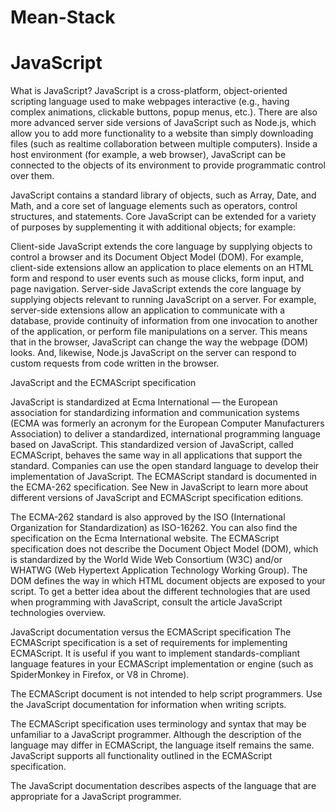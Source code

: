# Mean-Stack

# JavaScript

What is JavaScript?
JavaScript is a cross-platform, object-oriented scripting language used to make webpages interactive (e.g., having complex animations, clickable buttons, popup menus, etc.).  There are also more advanced server side versions of JavaScript such as Node.js, which allow you to add more functionality to a website than simply downloading files (such as realtime collaboration between multiple computers). Inside a host environment (for example, a web browser), JavaScript can be connected to the objects of its environment to provide programmatic control over them.

JavaScript contains a standard library of objects, such as Array, Date, and Math, and a core set of language elements such as operators, control structures, and statements. Core JavaScript can be extended for a variety of purposes by supplementing it with additional objects; for example:

Client-side JavaScript extends the core language by supplying objects to control a browser and its Document Object Model (DOM). For example, client-side extensions allow an application to place elements on an HTML form and respond to user events such as mouse clicks, form input, and page navigation.
Server-side JavaScript extends the core language by supplying objects relevant to running JavaScript on a server. For example, server-side extensions allow an application to communicate with a database, provide continuity of information from one invocation to another of the application, or perform file manipulations on a server.
This means that in the browser, JavaScript can change the way the webpage (DOM) looks. And, likewise, Node.js JavaScript on the server can respond to custom requests from code written in the browser.

JavaScript and the ECMAScript specification

JavaScript is standardized at Ecma International — the European association for standardizing information and communication systems (ECMA was formerly an acronym for the European Computer Manufacturers Association) to deliver a standardized, international programming language based on JavaScript. This standardized version of JavaScript, called ECMAScript, behaves the same way in all applications that support the standard. Companies can use the open standard language to develop their implementation of JavaScript. The ECMAScript standard is documented in the ECMA-262 specification. See New in JavaScript to learn more about different versions of JavaScript and ECMAScript specification editions.

The ECMA-262 standard is also approved by the ISO (International Organization for Standardization) as ISO-16262. You can also find the specification on the Ecma International website. The ECMAScript specification does not describe the Document Object Model (DOM), which is standardized by the World Wide Web Consortium (W3C) and/or WHATWG (Web Hypertext Application Technology Working Group). The DOM defines the way in which HTML document objects are exposed to your script. To get a better idea about the different technologies that are used when programming with JavaScript, consult the article JavaScript technologies overview.

JavaScript documentation versus the ECMAScript specification
The ECMAScript specification is a set of requirements for implementing ECMAScript. It is useful if you want to implement standards-compliant language features in your ECMAScript implementation or engine (such as SpiderMonkey in Firefox, or V8 in Chrome).

The ECMAScript document is not intended to help script programmers. Use the JavaScript documentation for information when writing scripts.

The ECMAScript specification uses terminology and syntax that may be unfamiliar to a JavaScript programmer. Although the description of the language may differ in ECMAScript, the language itself remains the same. JavaScript supports all functionality outlined in the ECMAScript specification.

The JavaScript documentation describes aspects of the language that are appropriate for a JavaScript programmer.
